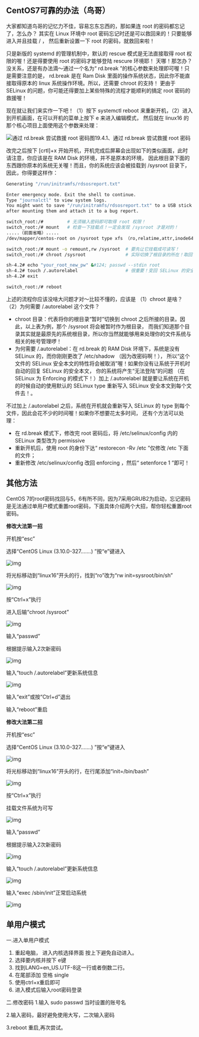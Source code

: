 ## CentOS7可靠的办法（鸟哥）

大家都知道鸟哥的记忆力不佳，容易忘东忘西的，那如果连 root 的密码都忘记了，怎么办？ 其实在 Linux 环境中 root 密码忘记时还是可以救回来的！只要能够进入并且挂载 / ， 然后重新设置一下 root 的密码，就救回来啦！

只是新版的 systemd 的管理机制中，默认的 rescue 模式是无法直接取得 root 权限的喔！还是得要使用 root 的密码才能够登陆 rescure 环境耶！ 天哪！那怎办？没关系，还是有办法滴～通过一个名为“ rd.break ”的核心参数来处理即可喔！只是需要注意的是， rd.break 是在 Ram Disk 里面的操作系统状态，因此你不能直接取得原本的 linux 系统操作环境。所以，还需要 chroot 的支持！ 更由于 SELinux 的问题，你可能还得要加上某些特殊的流程才能顺利的搞定 root 密码的救援喔！

现在就让我们来实作一下吧！（1）按下 systemctl reboot 来重新开机，（2）进入到开机画面，在可以开机的菜单上按下 e 来进入编辑模式， 然后就在 linux16 的那个核心项目上面使用这个参数来处理：

![通过 rd.break 尝试救援 root 密码](../images/2016-05-13_5735737d4d85e.jpg)图19.4.1、通过 rd.break 尝试救援 root 密码

改完之后按下 [crtl]+x 开始开机，开机完成后屏幕会出现如下的类似画面，此时请注意，你应该是在 RAM Disk 的环境，并不是原本的环境， 因此根目录下面的东西跟你原本的系统无关喔！而且，你的系统应该会被挂载到 /sysroot 目录下，因此，你得要这样作：

```sh
Generating "/run/initramfs/rdsosreport.txt"

Enter emergency mode. Exit the shell to continue.
Type "journalctl" to view system logs.
You might want to save "/run/initramfs/rdsosreport.txt" to a USB stick or /boot
after mounting them and attach it to a bug report.

switch_root:/#         # 无须输入密码即可取得 root 权限！
switch_root:/# mount   # 检查一下挂载点！一定会发现 /sysroot 才是对的！
.....（前面省略）.....
/dev/mapper/centos-root on /sysroot type xfs （ro,relatime,attr,inode64,noquota）

switch_root:/# mount -o remount,rw /sysroot  # 要先让它挂载成可读写！
switch_root:/# chroot /sysroot               # 实际切换了根目录的所在！取回你的环境了！

sh-4.2# echo "your_root_new_pw" &#124; passwd --stdin root
sh-4.2# touch /.autorelabel                  # 很重要！变回 SELinux 的安全本文～
sh-4.2# exit

switch_root:/# reboot 
```

上述的流程你应该没啥大问题才对～比较不懂的，应该是 （1）chroot 是啥？ （2）为何需要 /.autorelabel 这个文件？

- chroot 目录：代表将你的根目录“暂时”切换到 chroot 之后所接的目录。因此，以上表为例，那个 /sysroot 将会被暂时作为根目录， 而我们知道那个目录其实就是最原先的系统根目录，所以你当然就能够用来处理你的文件系统与相关的帐号管理啰！
- 为何需要 /.autorelabel：在 rd.break 的 RAM Disk 环境下，系统是没有 SELinux 的，而你刚刚更改了 /etc/shadow （因为改密码啊！）， 所以“这个文件的 SELinux 安全本文的特性将会被取消”喔！如果你没有让系统于开机时自动的回复 SELinux 的安全本文， 你的系统将产生“无法登陆”的问题 （在 SELinux 为 Enforcing 的模式下！）加上 /.autorelabel 就是要让系统在开机的时候自动的使用默认的 SELinux type 重新写入 SELinux 安全本文到每个文件去！。

不过加上 /.autorelabel 之后，系统在开机就会重新写入 SELinux 的 type 到每个文件，因此会花不少的时间喔！如果你不想要花太多时间， 还有个方法可以处理：

- 在 rd.break 模式下，修改完 root 密码后，将 /etc/selinux/config 内的 SELinux 类型改为 permissive
- 重新开机后，使用 root 的身份下达“ restorecon -Rv /etc ”仅修改 /etc 下面的文件；
- 重新修改 /etc/selinux/config 改回 enforcing ，然后“ setenforce 1 ”即可！

## 其他方法

CentOS 7的root密码找回与5，6有所不同，因为7采用GRUB2为启动，忘记密码是无法通过单用户模式重置root密码，下面具体介绍两个大招，帮你轻松重置root密码。



**修改大法第一招**



开机按“esc”

选择“CentOS Linux (3.10.0-327.......) ”按“e”键进入

![img](../images/1801113310.png)



将光标移动到“linux16”开头的行，找到“ro”改为“rw init=sysroot/bin/sh”



![img](../images/1801111263.png)



按“Ctrl+x”执行

进入后输“chroot /sysroot”

![img](../images/1801119218.png)



输入“passwd”

根据提示输入2次新密码

![img](../images/1801111688.png)



输入“touch /.autorelabel”更新系统信息



![img](../images/1801112103.png)



输入“exit”或按“Ctrl+d”退出

输入“reboot”重启





**修改大法第二招**



开机按“esc”

选择“CentOS Linux (3.10.0-327.......) ”按“e”键进入

![img](http://pic.96weixin.com/upload/image2/vip/844183/1801/1801113310.png)



将光标移动到“linux16”开头的行，在行尾添加“init=/bin/bash”



![img](../images/1801111053.png)



按“Ctrl+x”执行



挂载文件系统为可写



![img](../images/1801116534.png)



输入“passwd”

根据提示输入2次新密码



![img](../images/1801112245.png)



输入“touch /.autorelabel”更新系统信息



![img](../images/1801113552.png)



输入“exec /sbin/init”正常启动系统



![img](../images/1801112036.png)



## 单用户模式

一.进入单用户模式
1. 重起电脑， 进入内核选择界面 按上下避免自动进入。
2. 选择要内核并按下 e键
3. 找到LANG=en_US.UTF-8这一行或者倒数二行。
4. 在尾部添加 空格 single
5. 使用ctrl+x重启即可
6. 进入模式后输入root密码登录

二.修改密码
1.输入 sudo passwd 当时设置的账号名

2.输入密码，最好避免使用大写，二次输入密码

3.reboot 重启,再次尝试。